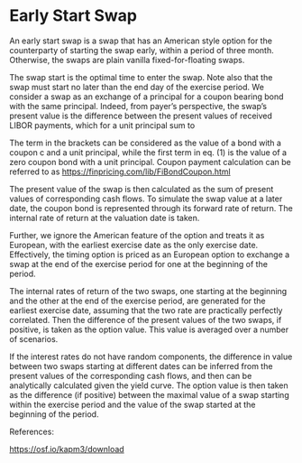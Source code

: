 # Early Start Swap

An early start swap is a swap that has an American style option for the counterparty of starting the swap early, within a period of three month. Otherwise, the swaps are plain vanilla fixed-for-floating swaps.

The swap start is the optimal time to enter the swap. Note also that the swap must start no later than the end day of the exercise period. We consider a swap as an exchange of a principal for a coupon bearing bond with the same principal. Indeed, from payer’s perspective, the swap’s present value is the difference between the present values of received LIBOR payments, which for a unit principal sum to

The term in the brackets can be considered as the value of a bond with a coupon c and a unit principal, while the first term in eq. (1) is the value of a zero coupon bond with a unit principal. Coupon payment calculation can be referred to as https://finpricing.com/lib/FiBondCoupon.html

The present value of the swap is then calculated as the sum of present values of corresponding cash flows. To simulate the swap value at a later date, the coupon bond is represented through its forward rate of return. The internal rate of return at the valuation date is taken.

Further, we ignore the American feature of the option and treats it as European, with the earliest exercise date as the only exercise date. Effectively, the timing option is priced as an European option to exchange a swap at the end of the exercise period for one at the beginning of the period. 

The internal rates of return of the two swaps, one starting at the beginning and the other at the end of the exercise period, are generated for the earliest exercise date, assuming that the two rate are practically perfectly correlated. Then the difference of the present values of the two swaps, if positive, is taken as the option value. This value is averaged over a number of scenarios.

If the interest rates do not have random components, the difference in value between two swaps starting at different dates can be inferred from the present values of the corresponding cash flows, and then can be analytically calculated given the yield curve. The option value is then taken as the difference (if positive) between the maximal value of a swap starting within the exercise period and the value of the swap started at the beginning of the period.

References:

https://osf.io/kapm3/download
